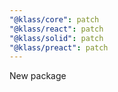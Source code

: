 ```yaml
---
"@klass/core": patch
"@klass/react": patch
"@klass/solid": patch
"@klass/preact": patch
---
```


New package
